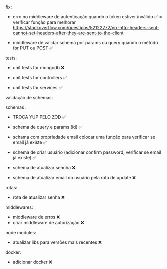 fix:

- erro no middleware de autenticação quando o token estiver inválido ✅ = verificar função para melhorar
  https://stackoverflow.com/questions/52122272/err-http-headers-sent-cannot-set-headers-after-they-are-sent-to-the-client

- middleware de validar schema por params ou query quando o método for PUT ou POST ✅

tests:

- unit tests for mongodb ❌

- unit tests for controllers ✅
- unit tests for services ✅

validação de schemas:

schemas :

- TROCA YUP PELO ZOD ✅
- schema de query e params (id) ✅
- schama com propriedade email colocar uma função para verificar se email já existe ✅
- schema de criar usuário (adicionar confirm password, verificar se email já existe) ✅

- schema de atualizar sennha ❌
- schema de atualizar email do usuário pela rota de update ❌

rotas:

- rota de atualizar senha ❌

middlewares:

- middleware de erros ❌
- criar middleware de autorização ❌

node modules:

- atualizar libs para versões mais recentes ❌

docker:

- adicionar docker ❌
